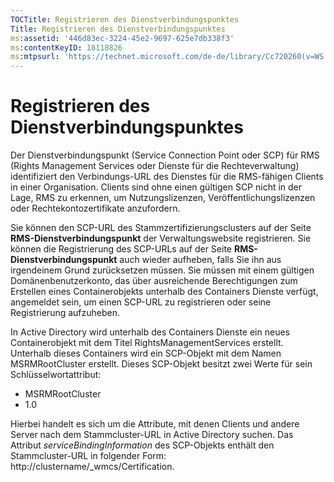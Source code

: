 ```yaml
---
TOCTitle: Registrieren des Dienstverbindungspunktes
Title: Registrieren des Dienstverbindungspunktes
ms:assetid: '446d83ec-3224-45e2-9697-625e7db338f3'
ms:contentKeyID: 18118826
ms:mtpsurl: 'https://technet.microsoft.com/de-de/library/Cc720260(v=WS.10)'
---
```


Registrieren des Dienstverbindungspunktes
=========================================

Der Dienstverbindungspunkt (Service Connection Point oder SCP) für RMS (Rights Management Services oder Dienste für die Rechteverwaltung) identifiziert den Verbindungs-URL des Dienstes für die RMS-fähigen Clients in einer Organisation. Clients sind ohne einen gültigen SCP nicht in der Lage, RMS zu erkennen, um Nutzungslizenzen, Veröffentlichungslizenzen oder Rechtekontozertifikate anzufordern.

Sie können den SCP-URL des Stammzertifizierungsclusters auf der Seite **RMS-Dienstverbindungspunkt** der Verwaltungswebsite registrieren. Sie können die Registrierung des SCP-URLs auf der Seite **RMS-Dienstverbindungspunkt** auch wieder aufheben, falls Sie ihn aus irgendeinem Grund zurücksetzen müssen. Sie müssen mit einem gültigen Domänenbenutzerkonto, das über ausreichende Berechtigungen zum Erstellen eines Containerobjekts unterhalb des Containers Dienste verfügt, angemeldet sein, um einen SCP-URL zu registrieren oder seine Registrierung aufzuheben.

In Active Directory wird unterhalb des Containers Dienste ein neues Containerobjekt mit dem Titel RightsManagementServices erstellt. Unterhalb dieses Containers wird ein SCP-Objekt mit dem Namen MSRMRootCluster erstellt. Dieses SCP-Objekt besitzt zwei Werte für sein Schlüsselwortattribut:

-   MSRMRootCluster
-   1.0

Hierbei handelt es sich um die Attribute, mit denen Clients und andere Server nach dem Stammcluster-URL in Active Directory suchen. Das Attribut *serviceBindingInformation* des SCP-Objekts enthält den Stammcluster-URL in folgender Form: http://clustername/\_wmcs/Certification.